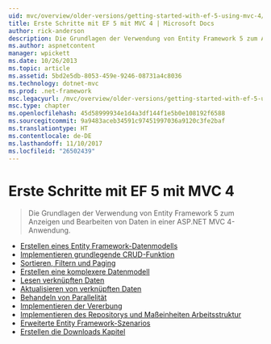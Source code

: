 ```yaml
---
uid: mvc/overview/older-versions/getting-started-with-ef-5-using-mvc-4/index
title: Erste Schritte mit EF 5 mit MVC 4 | Microsoft Docs
author: rick-anderson
description: Die Grundlagen der Verwendung von Entity Framework 5 zum Anzeigen und Bearbeiten von Daten in einer ASP.NET MVC 4-Anwendung.
ms.author: aspnetcontent
manager: wpickett
ms.date: 10/26/2013
ms.topic: article
ms.assetid: 5bd2e5db-8053-459e-9246-08731a4c8036
ms.technology: dotnet-mvc
ms.prod: .net-framework
msc.legacyurl: /mvc/overview/older-versions/getting-started-with-ef-5-using-mvc-4
msc.type: chapter
ms.openlocfilehash: 45d58999934e1d4a3df144f1e5b0e108192f6588
ms.sourcegitcommit: 9a9483aceb34591c97451997036a9120c3fe2baf
ms.translationtype: HT
ms.contentlocale: de-DE
ms.lasthandoff: 11/10/2017
ms.locfileid: "26502439"
---
```

<a name="getting-started-with-ef-5-using-mvc-4"></a>Erste Schritte mit EF 5 mit MVC 4
====================
> Die Grundlagen der Verwendung von Entity Framework 5 zum Anzeigen und Bearbeiten von Daten in einer ASP.NET MVC 4-Anwendung.


- [Erstellen eines Entity Framework-Datenmodells](creating-an-entity-framework-data-model-for-an-asp-net-mvc-application.md)
- [Implementieren grundlegende CRUD-Funktion](implementing-basic-crud-functionality-with-the-entity-framework-in-asp-net-mvc-application.md)
- [Sortieren, Filtern und Paging](sorting-filtering-and-paging-with-the-entity-framework-in-an-asp-net-mvc-application.md)
- [Erstellen eine komplexere Datenmodell](creating-a-more-complex-data-model-for-an-asp-net-mvc-application.md)
- [Lesen verknüpften Daten](reading-related-data-with-the-entity-framework-in-an-asp-net-mvc-application.md)
- [Aktualisieren von verknüpften Daten](updating-related-data-with-the-entity-framework-in-an-asp-net-mvc-application.md)
- [Behandeln von Parallelität](handling-concurrency-with-the-entity-framework-in-an-asp-net-mvc-application.md)
- [Implementieren der Vererbung](implementing-inheritance-with-the-entity-framework-in-an-asp-net-mvc-application.md)
- [Implementieren des Repositorys und Maßeinheiten Arbeitsstruktur](implementing-the-repository-and-unit-of-work-patterns-in-an-asp-net-mvc-application.md)
- [Erweiterte Entity Framework-Szenarios](advanced-entity-framework-scenarios-for-an-mvc-web-application.md)
- [Erstellen die Downloads Kapitel](building-the-ef5-mvc4-chapter-downloads.md)
